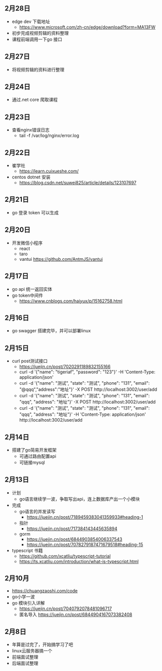 ## 2月28日
- edge dev 下载地址
  - https://www.microsoft.com/zh-cn/edge/download?form=MA13FW
- 初步完成视频剪辑的资料整理
- 课程前端调用一下go 接口
## 2月27日
- 将视频剪辑的资料进行整理
## 2月24日
- 通过.net core 爬取课程
## 2月23日
- 查看nginx错误日志
  - tail -f /var/log/nginx/error.log
## 2月22日
- 崔学社
  - https://learn.cuixueshe.com/
- centos dotnet 安装
  - https://blog.csdn.net/suwei825/article/details/123107697
## 2月21日
- go 登录 token 可以生成
## 2月20日
- 开发微信小程序
  - react
  - taro
  - vantui https://github.com/AntmJS/vantui
## 2月17日
- go api 统一返回实体
- go token中间件 
  - https://www.cnblogs.com/haiyux/p/15162758.html
## 2月16日
- go swagger 搭建完毕，并可以部署linux
## 2月15日
- curl post测试接口
  - https://juejin.cn/post/7020291189832155166
  - curl -d '{"name": "tigeriaf", "password": "123"}' -H 'Content-Type: application/json'
  - curl -d '{"name": "测试", "state": "测试", "phone": "131", "email": "@qqq","address":"地址"}' -X POST http://localhost:3002/user/add
  - curl -d '{"name": "测试", "state": "测试", "phone": "131", "email": "qqq", "address": "地址"}' -X POST http://localhost:3002/user/add
  - curl -d '{"name": "测试", "state": "测试", "phone": "131", "email": "qqq", "address": "地址"}' -H 'Content-Type: application/json' http://localhost:3002/user/add
## 2月14日
- 搭建了go简易开发框架
  - 可通过路由配置api
  - 可链接mysql
## 2月13日
- 计划
  - go语言继续学一波，争取写出api，连上数据库产出一个小模块
- 完成
  - go语言的并发读写
    - https://juejin.cn/post/7189459383041359933#heading-1
  - 指针
    - https://juejin.cn/post/717384143445635894
  - gorm
    - https://juejin.cn/post/6844903854006337543
    - https://juejin.cn/post/7078279187471679518#heading-15
- typescript 书籍
  - https://github.com/xcatliu/typescript-tutorial
  - https://ts.xcatliu.com/introduction/what-is-typescript.html
## 2月10月
- https://chuangzaoshi.com/code
- go小学一波
- go 模块引入详解
  - https://juejin.cn/post/7040792078481096717
  -  匿名导入 https://juejin.cn/post/6844904167073382408
## 2月8日
  - 年算是过完了，开始搞学习了吧
  - linux云服务器搞一个
  - 前端面试整理
  - 后端面试整理

